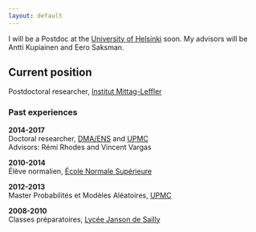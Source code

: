 ```yaml
---
layout: default
---
```


I will be a Postdoc at the [University of Helsinki](https://www.helsinki.fi) soon.
My advisors will be Antti Kupiainen and Eero Saksman.

## Current position

Postdoctoral researcher, [Institut Mittag-Leffler](http://www.mittag-leffler.se)


### Past experiences

**2014-2017**  
Doctoral researcher, [DMA/ENS](http://www.math.ens.fr) and [UPMC](http://www.upmc.fr)  
Advisors: Rémi Rhodes and Vincent Vargas

**2010-2014**  
Élève normalien, [École Normale Supérieure](http://www.ens.fr)

**2012-2013**  
Master Probabilités et Modèles Aléatoires, [UPMC](http://www.upmc.fr)

**2008-2010**  
Classes préparatoires, [Lycée Janson de Sailly](http://www.janson-de-sailly.fr)
